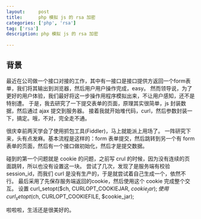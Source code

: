 ```yaml
---
layout:     post
title:      php 模拟 js 的 rsa 加密
categories: ['php', 'rsa']
tag: ['rsa']
description: php 模拟 js 的 rsa 加密
  
---
```

## 背景
最近在公司做一个接口对接的工作，其中有一接口是接口提供方返回一个form表单，我们将其输出到浏览器，然后用户用户操作完成，easy。
然而领导说，为了更好的用户体验，我们最好将这一步操作用程序模拟出来，不让用户感知，还不是特别遭。
于是，我去研究了一下提交表单的页面，原理其实很简单，js 封装数据，然后通过 ajax 提交到服务器。
接着我就开始堆代码，curl，然后参数封装一下，搞定。哦，不对，完全走不通。

很庆幸前两天学会了使用抓包工具(Fiddler)，马上就能派上用场了。
一阵研究下来，头有点发麻。基本流程是这样的：form 表单提交，然后跳转到另一个有 form 表单的页面，然后有一个接口做初始化，然后才是提交数据。

碰到的第一个问题就是 cookie 的问题，之前写 crul 的时候，因为没有连续的页面跳转，所以也没有设置这一块。
尝试了几次，发现了是服务端有校验 session_id，而我们 curl 是没有生产的，于是就尝试着自己生成一个，依然不行。
最后采用了先保存服务端返回的cookie，然后使用这个 cookie 完成整个交互。
  设置 curl_setopt($ch, CURLOPT_COOKIEJAR, $cookie_jar); 
  使用 curl_setopt($ch, CURLOPT_COOKIEFILE, $cookie_jar);

啦啦啦，生活还是很美好的。
